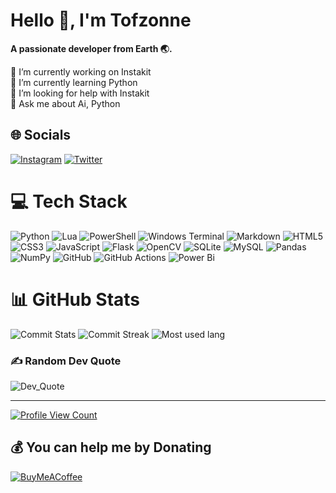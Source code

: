 # Hello 👋, I'm Tofzonne

**A passionate developer from Earth 🌏.**

🔭 I’m currently working on Instakit<br>🌱 I’m currently learning Python<br>🤝 I’m looking for help with Instakit<br>💬 Ask me about Ai, Python

## 🌐 Socials

[![Instagram](https://img.shields.io/badge/Instagram-%23E4405F.svg?logo=Instagram&logoColor=white)](https://instagram.com/tofzonne)
[![Twitter](https://img.shields.io/badge/X-black.svg?logo=X&logoColor=white)](https://x.com/tofzonne)

# 💻 Tech Stack

![Python](https://img.shields.io/badge/python-3670A0?style=plastic&logo=python&logoColor=ffdd54)
![Lua](https://img.shields.io/badge/lua-%232C2D72.svg?style=plastic&logo=lua&logoColor=white)
![PowerShell](https://img.shields.io/badge/PowerShell-%235391FE.svg?style=plastic&logo=powershell&logoColor=white)
![Windows Terminal](https://img.shields.io/badge/Windows%20Terminal-%234D4D4D.svg?style=plastic&logo=windows-terminal&logoColor=white)
![Markdown](https://img.shields.io/badge/markdown-%23000000.svg?style=plastic&logo=markdown&logoColor=white)
![HTML5](https://img.shields.io/badge/html5-%23E34F26.svg?style=plastic&logo=html5&logoColor=white)
![CSS3](https://img.shields.io/badge/css3-%231572B6.svg?style=plastic&logo=css3&logoColor=white)
![JavaScript](https://img.shields.io/badge/javascript-%23323330.svg?style=plastic&logo=javascript&logoColor=%23F7DF1E)
![Flask](https://img.shields.io/badge/flask-%23000.svg?style=plastic&logo=flask&logoColor=white)
![OpenCV](https://img.shields.io/badge/opencv-%23white.svg?style=plastic&logo=opencv&logoColor=white)
![SQLite](https://img.shields.io/badge/sqlite-%2307405e.svg?style=plastic&logo=sqlite&logoColor=white)
![MySQL](https://img.shields.io/badge/mysql-4479A1.svg?style=plastic&logo=mysql&logoColor=white)
![Pandas](https://img.shields.io/badge/pandas-%23150458.svg?style=plastic&logo=pandas&logoColor=white)
![NumPy](https://img.shields.io/badge/numpy-%23013243.svg?style=plastic&logo=numpy&logoColor=white)
![GitHub](https://img.shields.io/badge/github-%23121011.svg?style=flat&logo=github&logoColor=white)
![GitHub Actions](https://img.shields.io/badge/github%20actions-%232671E5.svg?style=plastic&logo=githubactions&logoColor=white)
![Power Bi](https://img.shields.io/badge/power_bi-F2C811?style=plastic&logo=powerbi&logoColor=black)

# 📊 GitHub Stats

![Commit Stats](https://github-readme-stats.vercel.app/api?username=tofzonne&show_icons=true&hide=contribs&cache_seconds=86400&theme=tokyonight&rank_icon=github&show=prs_merged)
![Commit Streak](https://github-readme-streak-stats.herokuapp.com/?user=tofzonne&theme=tokyonight&hide_border=false)
![Most used lang](https://github-readme-stats.vercel.app/api/top-langs/?username=tofzonne&theme=tokyonight&hide_border=false&include_all_commits=true&count_private=true&layout=compact)

### ✍️ Random Dev Quote

![Dev_Quote](https://quotes-github-readme.vercel.app/api?type=horizontal&theme=tokyonight)

---
[![Profile View Count](https://visitcount.itsvg.in/api?id=tofzonne&icon=10&color=0&label=Profile%20Views&pretty=true)](https://visitcount.itsvg.in)

## 💰 You can help me by Donating

[![BuyMeACoffee](https://img.shields.io/badge/Buy%20Me%20a%20Coffee-ffdd00?style=for-the-badge&logo=buy-me-a-coffee&logoColor=black)](https://buymeacoffee.com/tofzonne)
